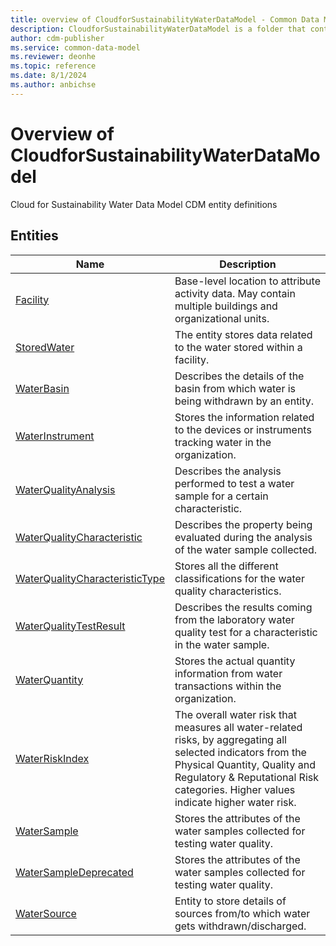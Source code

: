 ```yaml
---
title: overview of CloudforSustainabilityWaterDataModel - Common Data Model | Microsoft Docs
description: CloudforSustainabilityWaterDataModel is a folder that contains standard entities related to the Common Data Model.
author: cdm-publisher
ms.service: common-data-model
ms.reviewer: deonhe
ms.topic: reference 
ms.date: 8/1/2024
ms.author: anbichse
---
```


# Overview of CloudforSustainabilityWaterDataModel

Cloud for Sustainability Water Data Model CDM entity definitions  

## Entities

|Name|Description|
|---|---|
|[Facility](Facility.md)|Base-level location to attribute activity data. May contain multiple buildings and organizational units.|
|[StoredWater](StoredWater.md)|The entity stores data related to the water stored within a facility.|
|[WaterBasin](WaterBasin.md)|Describes the details of the basin from which water is being withdrawn by an entity.|
|[WaterInstrument](WaterInstrument.md)|Stores the information related to the devices or instruments tracking water in the organization.|
|[WaterQualityAnalysis](WaterQualityAnalysis.md)|Describes the analysis performed to test a water sample for a certain characteristic.|
|[WaterQualityCharacteristic](WaterQualityCharacteristic.md)|Describes the property being evaluated during the analysis of the water sample collected.|
|[WaterQualityCharacteristicType](WaterQualityCharacteristicType.md)|Stores all the different classifications for the water quality characteristics.|
|[WaterQualityTestResult](WaterQualityTestResult.md)|Describes the results coming from the laboratory water quality test for a characteristic in the water sample.|
|[WaterQuantity](WaterQuantity.md)|Stores the actual quantity information from water transactions within the organization.|
|[WaterRiskIndex](WaterRiskIndex.md)|The overall water risk that measures all water-related risks, by aggregating all selected indicators from the Physical Quantity, Quality and Regulatory & Reputational Risk categories. Higher values indicate higher water risk.|
|[WaterSample](WaterSample.md)|Stores the attributes of the water samples collected for testing water quality.|
|[WaterSampleDeprecated](WaterSampleDeprecated.md)|Stores the attributes of the water samples collected for testing water quality.|
|[WaterSource](WaterSource.md)|Entity to store details of sources from/to which water gets withdrawn/discharged.|
